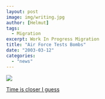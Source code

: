 ```yaml
---
layout: post
image: img/writing.jpg
author: [Helmut]
tags:
  - Migration
excerpt: Work In Progress Migration
title: "Air Force Tests Bombs"
date: "2003-03-12"
categories: 
  - "news"
---
```


![](images/20030311WAS46D.jpg)

[Time is closer I guess](http://channels.netscape.com/ns/news/package.jsp?name=news/iraq/weapons)
